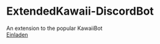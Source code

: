 # ExtendedKawaii-DiscordBot
An extension to the popular KawaiiBot<br>
[Einladen](https://discordapp.com/oauth2/authorize?client_id=665549589394227220&response_type=code&scope=bot)
